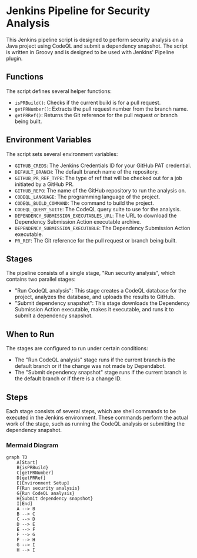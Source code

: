 # Jenkins Pipeline for Security Analysis

This Jenkins pipeline script is designed to perform security analysis on a Java project using CodeQL and submit a dependency snapshot. The script is written in Groovy and is designed to be used with Jenkins' Pipeline plugin.

## Functions

The script defines several helper functions:

- `isPRBuild()`: Checks if the current build is for a pull request.
- `getPRNumber()`: Extracts the pull request number from the branch name.
- `getPRRef()`: Returns the Git reference for the pull request or branch being built.

## Environment Variables

The script sets several environment variables:

- `GITHUB_CREDS`: The Jenkins Credentials ID for your GitHub PAT credential.
- `DEFAULT_BRANCH`: The default branch name of the repository.
- `GITHUB_PR_REF_TYPE`: The type of ref that will be checked out for a job initiated by a GitHub PR.
- `GITHUB_REPO`: The name of the GitHub repository to run the analysis on.
- `CODEQL_LANGUAGE`: The programming language of the project.
- `CODEQL_BUILD_COMMAND`: The command to build the project.
- `CODEQL_QUERY_SUITE`: The CodeQL query suite to use for the analysis.
- `DEPENDENCY_SUBMISSION_EXECUTABLES_URL`: The URL to download the Dependency Submission Action executable archive.
- `DEPENDENCY_SUBMISSION_EXECUTABLE`: The Dependency Submission Action executable.
- `PR_REF`: The Git reference for the pull request or branch being built.

## Stages

The pipeline consists of a single stage, "Run security analysis", which contains two parallel stages:

- "Run CodeQL analysis": This stage creates a CodeQL database for the project, analyzes the database, and uploads the results to GitHub.
- "Submit dependency snapshot": This stage downloads the Dependency Submission Action executable, makes it executable, and runs it to submit a dependency snapshot.

## When to Run

The stages are configured to run under certain conditions:

- The "Run CodeQL analysis" stage runs if the current branch is the default branch or if the change was not made by Dependabot.
- The "Submit dependency snapshot" stage runs if the current branch is the default branch or if there is a change ID.

## Steps

Each stage consists of several steps, which are shell commands to be executed in the Jenkins environment. These commands perform the actual work of the stage, such as running the CodeQL analysis or submitting the dependency snapshot.

### Mermaid Diagram 

```mermaid
graph TD
    A[Start]
    B{isPRBuild}
    C[getPRNumber]
    D[getPRRef]
    E[Environment Setup]
    F{Run security analysis}
    G{Run CodeQL analysis}
    H{Submit dependency snapshot}
    I[End]
    A --> B
    B --> C
    C --> D
    D --> E
    E --> F
    F --> G
    F --> H
    G --> I
    H --> I
  ```
